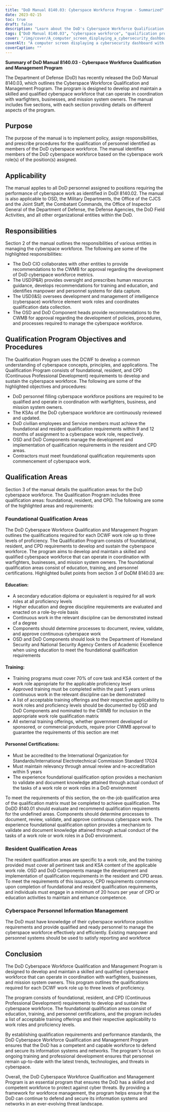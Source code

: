 ```yaml
---
title: "DoD Manual 8140.03: Cyberspace Workforce Program - Summarized"
date: 2023-02-15
toc: true
draft: false
description: "Learn about the DoD's Cyberspace Workforce Qualification and Management Program outlined in Manual 8140.03."
tags: ["DoD Manual 8140.03", "cyberspace workforce", "qualification program", "DoD personnel", "cybersecurity", "cyberspace qualification", "cyberspace management", "cyberspace workforce development", "DoD cyberspace policies", "cybersecurity workforce", "cybersecurity qualifications", "cybersecurity training", "cybersecurity education", "cybersecurity certifications", "cybersecurity roles", "cybersecurity work roles", "cyber workforce management", "cyberspace work role qualifications", "cyber personnel management", "cyber qualification program", "cyber professional development", "cyberspace workforce proficiency", "cyber personnel certifications", "cyber training requirements", "cybersecurity standards", "cyberspace workforce competence", "cyber threat defense", "information system security", "network security"]
cover: "/img/cover/A_computer_screen_displaying_a_cybersecurity_dashboard.png"
coverAlt: "A computer screen displaying a cybersecurity dashboard with graphs and charts reflecting the state of a network's security"
coverCaption: ""
---
```


**Summary of DoD Manual 8140.03 - Cyberspace Workforce Qualification and Management Program**

The Department of Defense (DoD) has recently released the DoD Manual 8140.03, which outlines the Cyberspace Workforce Qualification and Management Program. The program is designed to develop and maintain a skilled and qualified cyberspace workforce that can operate in coordination with warfighters, businesses, and mission system owners. The manual includes five sections, with each section providing details on different aspects of the program. 

## Purpose

The purpose of the manual is to implement policy, assign responsibilities, and prescribe procedures for the qualification of personnel identified as members of the DoD cyberspace workforce. The manual identifies members of the DoD cyberspace workforce based on the cyberspace work role(s) of the position(s) assigned. 

## Applicability

The manual applies to all DoD personnel assigned to positions requiring the performance of cyberspace work as identified in DoDI 8140.02. The manual is also applicable to OSD, the Military Departments, the Office of the CJCS and the Joint Staff, the Combatant Commands, the Office of Inspector General of the Department of Defense, the Defense Agencies, the DoD Field Activities, and all other organizational entities within the DoD.

## Responsibilities

Section 2 of the manual outlines the responsibilities of various entities in managing the cyberspace workforce. The following are some of the highlighted responsibilities:

- The DoD CIO collaborates with other entities to provide recommendations to the CWMB for approval regarding the development of DoD cyberspace workforce metrics.
- The USD(P&R) provides oversight and prescribes human resources guidance, develops recommendations for training and education, and identifies manpower and personnel systems for data capture.
- The USD(I&S) oversees development and management of intelligence (cyberspace) workforce element work roles and coordinates qualification data collection.
- The OSD and DoD Component heads provide recommendations to the CWMB for approval regarding the development of policies, procedures, and processes required to manage the cyberspace workforce.

## Qualification Program Objectives and Procedures

The Qualification Program uses the DCWF to develop a common understanding of cyberspace concepts, principles, and applications. The Qualification Program consists of foundational, resident, and CPD (Continuous Professional Development) requirements to develop and sustain the cyberspace workforce. The following are some of the highlighted objectives and procedures:

- DoD personnel filling cyberspace workforce positions are required to be qualified and operate in coordination with warfighters, business, and mission system owners.
- The KSAs of the DoD cyberspace workforce are continuously reviewed and updated.
- DoD civilian employees and Service members must achieve the foundational and resident qualification requirements within 9 and 12 months of assignment to a cyberspace work role, respectively.
- OSD and DoD Components manage the development and implementation of qualification requirements in the resident and CPD areas.
- Contractors must meet foundational qualification requirements upon commencement of cyberspace work.

## Qualification Areas

Section 3 of the manual details the qualification areas for the DoD cyberspace workforce. The Qualification Program includes three qualification areas: foundational, resident, and CPD. The following are some of the highlighted areas and requirements:

### Foundational Qualification Areas

The DoD Cyberspace Workforce Qualification and Management Program outlines the qualifications required for each DCWF work role up to three levels of proficiency. The Qualification Program consists of foundational, resident, and CPD requirements to develop and sustain the cyberspace workforce. The program aims to develop and maintain a skilled and qualified cyberspace workforce that can operate in coordination with warfighters, businesses, and mission system owners. The foundational qualification areas consist of education, training, and personnel certifications. Highlighted bullet points from section 3 of DoDM 8140.03 are:

#### Education:

- A secondary education diploma or equivalent is required for all work roles at all proficiency levels
- Higher education and degree discipline requirements are evaluated and enacted on a role-by-role basis
- Continuous work in the relevant discipline can be demonstrated instead of a degree
- Components should determine processes to document, review, validate, and approve continuous cyberspace work
- OSD and DoD Components should look to the Department of Homeland Security and National Security Agency Centers of Academic Excellence when using education to meet the foundational qualification requirements

#### Training:

- Training programs must cover 70% of core task and KSA content of the work role appropriate for the applicable proficiency level
- Approved training must be completed within the past 5 years unless continuous work in the relevant discipline can be demonstrated
- A list of acceptable training offerings and their respective applicability to work roles and proficiency levels should be documented by OSD and DoD Components and nominated to the CWMB for inclusion in the appropriate work role qualification matrix
- All external training offerings, whether government developed or sponsored, or commercial products, require prior CWMB approval to guarantee the requirements of this section are met

#### Personnel Certifications:

- Must be accredited to the International Organization for Standards/International Electrotechnical Commission Standard 17024
- Must maintain relevancy through annual review and re-accreditation within 5 years
- The experience foundational qualification option provides a mechanism to validate and document knowledge attained through actual conduct of the tasks of a work role or work roles in a DoD environment

To meet the requirements of this section, the on-the-job qualification area of the qualification matrix must be completed to achieve qualification. The DoDD 8140.01 should evaluate and recommend qualification requirements for the undefined areas. Components should determine processes to document, review, validate, and approve continuous cyberspace work. The experience foundational qualification option provides a mechanism to validate and document knowledge attained through actual conduct of the tasks of a work role or work roles in a DoD environment. 

### Resident Qualification Areas

The resident qualification areas are specific to a work role, and the training provided must cover all pertinent task and KSA content of the applicable work role. OSD and DoD Components manage the development and implementation of qualification requirements in the resident and CPD areas. To meet the requirements of this issuance, CPD requirements commence upon completion of foundational and resident qualification requirements, and individuals must engage in a minimum of 20 hours per year of CPD or education activities to maintain and enhance competence. 

### Cyberspace Personnel Information Management

The DoD must have knowledge of their cyberspace workforce position requirements and provide qualified and ready personnel to manage the cyberspace workforce effectively and efficiently. Existing manpower and personnel systems should be used to satisfy reporting and workforce

## Conclusion

The DoD Cyberspace Workforce Qualification and Management Program is designed to develop and maintain a skilled and qualified cyberspace workforce that can operate in coordination with warfighters, businesses, and mission system owners. This program outlines the qualifications required for each DCWF work role up to three levels of proficiency. 

The program consists of foundational, resident, and CPD (Continuous Professional Development) requirements to develop and sustain the cyberspace workforce. The foundational qualification areas consist of education, training, and personnel certifications, and the program includes a list of acceptable training offerings and their respective applicability to work roles and proficiency levels.

By establishing qualification requirements and performance standards, the DoD Cyberspace Workforce Qualification and Management Program ensures that the DoD has a competent and capable workforce to defend and secure its information systems and networks. The program's focus on ongoing training and professional development ensures that personnel remain up-to-date with the latest trends, technologies, and threats in cyberspace.

Overall, the DoD Cyberspace Workforce Qualification and Management Program is an essential program that ensures the DoD has a skilled and competent workforce to protect against cyber threats. By providing a framework for workforce management, the program helps ensure that the DoD can continue to defend and secure its information systems and networks in an ever-evolving threat landscape. 
